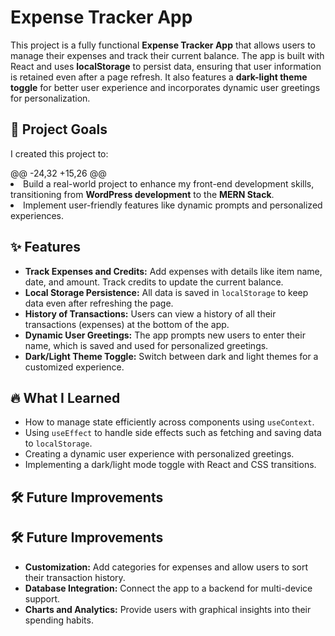 <div class="container">
        <h1>Expense Tracker App</h1>
        <p>
            This project is a fully functional <strong>Expense Tracker App</strong> that allows users to manage their expenses and track their current balance. The app is built with React and uses <strong>localStorage</strong> to persist data, ensuring that user information is retained even after a page refresh. It also features a <strong>dark-light theme toggle</strong> for better user experience and incorporates dynamic user greetings for personalization.
        </p>

    
<h2>🎯 Project Goals</h2>
        <p>
            I created this project to:
        </p>
@@ -24,32 +15,26 @@
            <li>Build a real-world project to enhance my front-end development skills, transitioning from <strong>WordPress development</strong> to the <strong>MERN Stack</strong>.</li>
            <li>Implement user-friendly features like dynamic prompts and personalized experiences.</li>
        </ul>

        
<h2>✨ Features</h2>
        <ul class="features">
            <li><strong>Track Expenses and Credits:</strong> Add expenses with details like item name, date, and amount. Track credits to update the current balance.</li>
            <li><strong>Local Storage Persistence:</strong> All data is saved in <code>localStorage</code> to keep data even after refreshing the page.</li>
            <li><strong>History of Transactions:</strong> Users can view a history of all their transactions (expenses) at the bottom of the app.</li>
            <li><strong>Dynamic User Greetings:</strong> The app prompts new users to enter their name, which is saved and used for personalized greetings.</li>
            <li><strong>Dark/Light Theme Toggle:</strong> Switch between dark and light themes for a customized experience.</li>
        </ul>

        
<h2>🔥 What I Learned</h2>
        <ul class="features">
            <li>How to manage state efficiently across components using <code>useContext</code>.</li>
            <li>Using <code>useEffect</code> to handle side effects such as fetching and saving data to <code>localStorage</code>.</li>
            <li>Creating a dynamic user experience with personalized greetings.</li>
            <li>Implementing a dark/light mode toggle with React and CSS transitions.</li>
        </ul>

<h2>🛠 Future Improvements</h2>
        </ul><h2>🛠 Future Improvements</h2>
        <ul class="features">
            <li><strong>Customization:</strong> Add categories for expenses and allow users to sort their transaction history.</li>
            <li><strong>Database Integration:</strong> Connect the app to a backend for multi-device support.</li>
            <li><strong>Charts and Analytics:</strong> Provide users with graphical insights into their spending habits.</li>
        </ul>
    </div>
